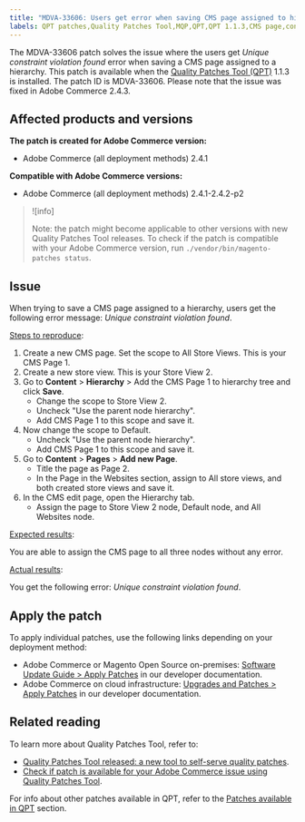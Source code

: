 ```yaml
---
title: "MDVA-33606: Users get error when saving CMS page assigned to hierarchy"
labels: QPT patches,Quality Patches Tool,MQP,QPT,QPT 1.1.3,CMS page,constraint violation,hierarchy,Magento,Adobe Commerce,on-oremise,cloud-infrastructure,2.4.1,2.4.1-p1,2.4.2,2.4.2-p1,2.4.2-p2
---
```


The MDVA-33606 patch solves the issue where the users get *Unique constraint violation found* error when saving a CMS page assigned to a hierarchy. This patch is available when the [Quality Patches Tool (QPT)](https://support.magento.com/hc/en-us/articles/360047139492) 1.1.3 is installed. The patch ID is MDVA-33606. Please note that the issue was fixed in Adobe Commerce 2.4.3.

## Affected products and versions

**The patch is created for Adobe Commerce version:**

* Adobe Commerce (all deployment methods) 2.4.1

**Compatible with Adobe Commerce versions:**

* Adobe Commerce (all deployment methods) 2.4.1-2.4.2-p2

>![info]
>
>Note: the patch might become applicable to other versions with new Quality Patches Tool releases. To check if the patch is compatible with your Adobe Commerce version, run `./vendor/bin/magento-patches status`.

## Issue

When trying to save a CMS page assigned to a hierarchy, users get the following error message: *Unique constraint violation found*.

<ins>Steps to reproduce</ins>:

1. Create a new CMS page. Set the scope to All Store Views. This is your CMS Page 1.
1. Create a new store view. This is your Store View 2.
1. Go to **Content** > **Hierarchy** > Add the CMS Page 1 to hierarchy tree and click **Save**.
    * Change the scope to Store View 2.
    * Uncheck "Use the parent node hierarchy".
    * Add CMS Page 1 to this scope and save it.
1. Now change the scope to Default.
    * Uncheck "Use the parent node hierarchy".
    * Add CMS Page 1 to this scope and save it.
1. Go to **Content** > **Pages** > **Add new Page**.
    * Title the page as Page 2.
    * In the Page in the Websites section, assign to All store views, and both created store views and save it.
1. In the CMS edit page, open the Hierarchy tab.
    * Assign the page to Store View 2 node, Default node, and All Websites node.

<ins>Expected results</ins>:

You are able to assign the CMS page to all three nodes without any error.

<ins>Actual results</ins>:

You get the following error: *Unique constraint violation found*.

## Apply the patch

To apply individual patches, use the following links depending on your deployment method:

* Adobe Commerce or Magento Open Source on-premises: [Software Update Guide > Apply Patches](https://devdocs.magento.com/guides/v2.4/comp-mgr/patching/mqp.html) in our developer documentation.
* Adobe Commerce on cloud infrastructure: [Upgrades and Patches > Apply Patches](https://devdocs.magento.com/cloud/project/project-patch.html) in our developer documentation.

## Related reading

To learn more about Quality Patches Tool, refer to:

* [Quality Patches Tool released: a new tool to self-serve quality patches](https://support.magento.com/hc/en-us/articles/360047139492).
* [Check if patch is available for your Adobe Commerce issue using Quality Patches Tool](https://support.magento.com/hc/en-us/articles/360047125252).

For info about other patches available in QPT, refer to the [Patches available in QPT](https://support.magento.com/hc/en-us/sections/360010506631-Patches-available-in-MQP-tool-) section.
